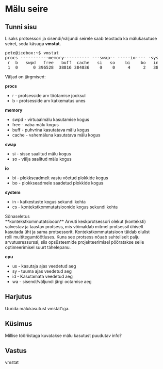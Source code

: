 ﻿# Mälu seire

## Tunni sisu

Lisaks protsessori ja sisendi/väljundi seirele saab teostada ka mälukasutuse seiret, seda käsuga <b>vmstat</b>.

<pre>
pete@icebox:~$ vmstat
procs -----------memory---------- ---swap-- -----io---- -system-- ------cpu-----
 r  b   swpd   free   buff  cache   si   so    bi    bo   in   cs us sy id wa st
 1  0      0 396528  38816 384036    0    0     4     2   38   79  0  0 99  0  0
</pre>

Väljad on järgmised:

<b>procs</b>
<ul>
<li>r - protsesside arv töötamise jooksul</li>
<li>b - protsesside arv katkematus unes</li>
</ul>

<b>memory</b>
<ul>
<li>swpd - virtuaalmälu kasutamise kogus</li>
<li>free - vaba mälu kogus</li>
<li>buff - puhvrina kasutatava mälu kogus</li>
<li>cache - vahemäluna kasutatava mälu kogus</li>
</ul>

<b>swap</b>
<ul>
<li>si - sisse saalitud mälu kogus</li>
<li>so - välja saalitud mälu kogus</li>
</ul>

<b>io</b>
<ul>
<li>bi - plokkseadmelt vastu võetud plokkide kogus</li>
<li>bo - plokkseadmele saadetud plokkide kogus</li>
</ul>

<b>system</b>
<ul>
<li>in - katkestuste kogus sekundi kohta</li>
<li>cs - kontekstkommutatsioonide kogus sekundi kohta</li>
</ul>
Sõnaseletus<br>
**kontekstkommutatsiooon** Arvuti keskprotsessori olekut (konteksti) salvestav ja taastav protsess, mis võimaldab mitmel protsessil ühiselt kasutada üht ja sama protsessorit. Kontekstkommutatsioon täidab olulist rolli multitegumtöötluses. Kuna see protsess nõuab suhteliselt palju arvutusressurssi, siis opsüsteemide projekteerimisel pööratakse selle optimeerimisel suurt tähelepanu.

<b>cpu</b>
<ul>
<li>us - kasutaja ajas veedetud aeg</li>
<li>sy - tuuma ajas veedetud aeg</li>
<li>id - Kasutamata veedetud aeg</li>
<li>wa - sisendi/väljundi järgi ootamise aeg</li>
</ul>

## Harjutus

Uurida mälukasutust vmstat'iga.

## Küsimus

Millise tööriistaga kuvatakse mälu kasutust puudutav info?

## Vastus

vmstat
